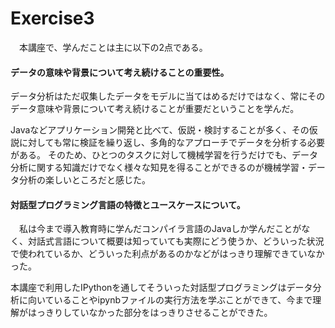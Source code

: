 # Exercise3
　本講座で、学んだことは主に以下の2点である。
 
#### データの意味や背景について考え続けることの重要性。
データ分析はただ収集したデータをモデルに当てはめるだけではなく、常にそのデータ意味や背景について考え続けることが重要だということを学んだ。
 
Javaなどアプリケーション開発と比べて、仮説・検討することが多く、その仮説に対しても常に検証を繰り返し、多角的なアプローチでデータを分析する必要がある。
そのため、ひとつのタスクに対して機械学習を行うだけでも、データ分析に関する知識だけでなく様々な知見を得ることができるのが機械学習・データ分析の楽しいところだと感じた。

#### 対話型プログラミング言語の特徴とユースケースについて。
　私は今まで導入教育時に学んだコンパイラ言語のJavaしか学んだことがなく、対話式言語について概要は知っていても実際にどう使うか、どういった状況で使われているか、どういった利点があるのかなどがはっきり理解できていなかった。
 
 本講座で利用したIPythonを通してそういった対話型プログラミングはデータ分析に向いていることやipynbファイルの実行方法を学ぶことができて、今まで理解がはっきりしていなかった部分をはっきりさせることができた。
